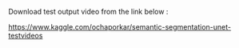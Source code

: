 Download test output video from the link below : 

https://www.kaggle.com/ochaporkar/semantic-segmentation-unet-testvideos
